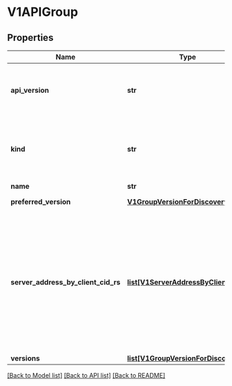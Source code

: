 # V1APIGroup

## Properties
Name | Type | Description | Notes
------------ | ------------- | ------------- | -------------
**api_version** | **str** | APIVersion defines the versioned schema of this representation of an object. Servers should convert recognized schemas to the latest internal value, and may reject unrecognized values. More info: https://git.k8s.io/community/contributors/devel/api-conventions.md#resources | [optional] 
**kind** | **str** | Kind is a string value representing the REST resource this object represents. Servers may infer this from the endpoint the openshift.openshift.client submits requests to. Cannot be updated. In CamelCase. More info: https://git.k8s.io/community/contributors/devel/api-conventions.md#types-kinds | [optional] 
**name** | **str** | name is the name of the group. | 
**preferred_version** | [**V1GroupVersionForDiscovery**](V1GroupVersionForDiscovery.md) | preferredVersion is the version preferred by the API server, which probably is the storage version. | [optional] 
**server_address_by_client_cid_rs** | [**list[V1ServerAddressByClientCIDR]**](V1ServerAddressByClientCIDR.md) | a map of openshift.openshift.client CIDR to server address that is serving this group. This is to help openshift.openshift.clients reach servers in the most network-efficient way possible. Clients can use the appropriate server address as per the CIDR that they match. In case of multiple matches, openshift.openshift.clients should use the longest matching CIDR. The server returns only those CIDRs that it thinks that the openshift.openshift.client can match. For example: the master will return an internal IP CIDR only, if the openshift.openshift.client reaches the server using an internal IP. Server looks at X-Forwarded-For header or X-Real-Ip header or request.RemoteAddr (in that order) to get the openshift.openshift.client IP. | 
**versions** | [**list[V1GroupVersionForDiscovery]**](V1GroupVersionForDiscovery.md) | versions are the versions supported in this group. | 

[[Back to Model list]](../README.md#documentation-for-models) [[Back to API list]](../README.md#documentation-for-api-endpoints) [[Back to README]](../README.md)


